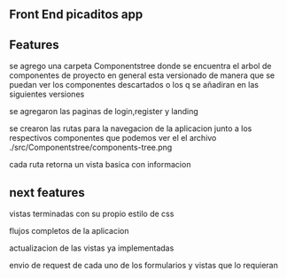 ## Front End picaditos app

## Features
se agrego una carpeta Componentstree donde se encuentra el arbol de componentes de proyecto en general esta versionado de manera que se puedan ver los componentes descartados o los q se añadiran en las siguientes versiones

se agregaron las paginas de login,register y landing

se crearon las rutas para la navegacion de la aplicacion junto a los respectivos componentes que podemos ver el el archivo ./src/Componentstree/components-tree.png

cada ruta retorna un vista basica con informacion

## next features

vistas terminadas con su propio estilo de css 

flujos completos de la aplicacion 

actualizacion de las vistas ya implementadas 

envio de request de cada uno de los formularios y vistas que lo requieran
